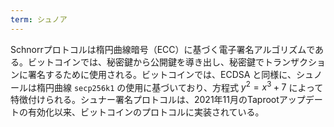 ```yaml
---
term: シュノア
---
```

Schnorrプロトコルは楕円曲線暗号（ECC）に基づく電子署名アルゴリズムである。ビットコインでは、秘密鍵から公開鍵を導き出し、秘密鍵でトランザクションに署名するために使用される。ビットコインでは、ECDSA と同様に、シュノールは楕円曲線 `secp256k1` の使用に基づいており、方程式 $y^2 = x^3 + 7$ によって特徴付けられる。シュナー署名プロトコルは、2021年11月のTaprootアップデートの有効化以来、ビットコインのプロトコルに実装されている。
